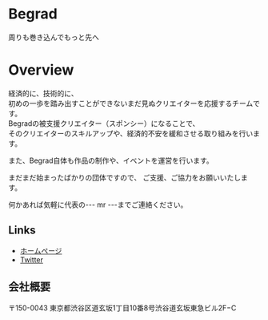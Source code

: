 # Begrad

周りも巻き込んでもっと先へ

# Overview

経済的に、技術的に、<br>
初めの一歩を踏み出すことができないまだ見ぬクリエイターを応援するチームです。<br>
Begradの被支援クリエイター（スポンシー）になることで、<br>
そのクリエイターのスキルアップや、経済的不安を緩和させる取り組みを行います。<br>

また、Begrad自体も作品の制作や、イベントを運営を行います。

まだまだ始まったばかりの団体ですので、
ご支援、ご協力をお願いいたします。

何かあれば気軽に代表の--- mr ---までご連絡ください。

## Links

* [ホームページ](https://begrad-official.studio.site)
* [Twitter](https://twitter.com/BegradOfficial)

## 会社概要

〒150-0043
東京都渋谷区道玄坂1丁目10番8号渋谷道玄坂東急ビル2F−C
